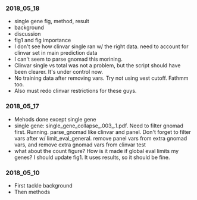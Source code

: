 ### 2018_05_18
* single gene fig, method, result
* background
* discussion
* fig1 and fig importance
* I don't see how clinvar single ran w/ the right data. need to account for clinvar set in main prediction data
* I can't seem to parse gnomad this morining.
* Clinvar single vs total was not a problem, but the script should have been clearer. It's under control now.
* No training data after removing vars. Try not using vest cutoff. Fathmm too.
* Also must redo clinvar restrictions for these guys.

### 2018_05_17
* Mehods done except single gene
* single gene: single_gene_collapse_.003_.1.pdf. Need to filter gnomad first. Running. parse_gnomad like clinvar and panel. Don't forget to filter vars after w/ limit_eval_general. remove panel vars from extra gnomad vars, and remove extra gnomad vars from clinvar test
* what about the count figure? How is it made if global eval limits my genes? I should update fig1. It uses results, so it should be fine.

### 2018_05_10
* First tackle background
* Then methods